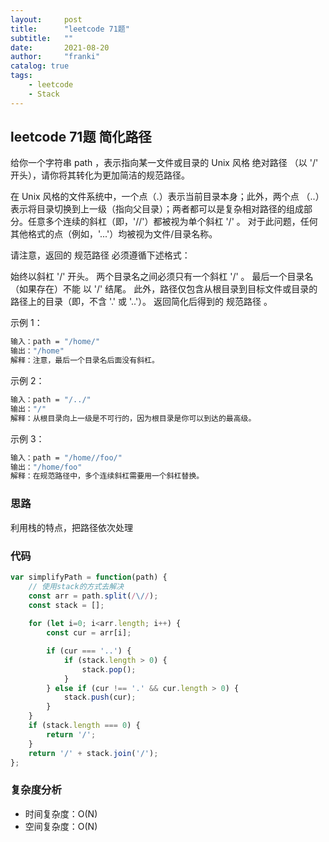 ```yaml
---
layout:     post
title:      "leetcode 71题"
subtitle:   ""
date:       2021-08-20
author:     "franki"
catalog: true
tags:
    - leetcode
    - Stack
---
```


## leetcode 71题 简化路径

给你一个字符串 path ，表示指向某一文件或目录的 Unix 风格 绝对路径 （以 '/' 开头），请你将其转化为更加简洁的规范路径。

在 Unix 风格的文件系统中，一个点（.）表示当前目录本身；此外，两个点 （..） 表示将目录切换到上一级（指向父目录）；两者都可以是复杂相对路径的组成部分。任意多个连续的斜杠（即，'//'）都被视为单个斜杠 '/' 。 对于此问题，任何其他格式的点（例如，'...'）均被视为文件/目录名称。

请注意，返回的 规范路径 必须遵循下述格式：

始终以斜杠 '/' 开头。
两个目录名之间必须只有一个斜杠 '/' 。
最后一个目录名（如果存在）不能 以 '/' 结尾。
此外，路径仅包含从根目录到目标文件或目录的路径上的目录（即，不含 '.' 或 '..'）。
返回简化后得到的 规范路径 。

示例 1：

```bash
输入：path = "/home/"
输出："/home"
解释：注意，最后一个目录名后面没有斜杠。 
```

示例 2：

```bash
输入：path = "/../"
输出："/"
解释：从根目录向上一级是不可行的，因为根目录是你可以到达的最高级。
```

示例 3：

```bash
输入：path = "/home//foo/"
输出："/home/foo"
解释：在规范路径中，多个连续斜杠需要用一个斜杠替换。
```

### 思路

利用栈的特点，把路径依次处理

### 代码

```js
var simplifyPath = function(path) {
    // 使用stack的方式去解决
    const arr = path.split(/\//);
    const stack = [];
    
    for (let i=0; i<arr.length; i++) {
        const cur = arr[i];

        if (cur === '..') {
            if (stack.length > 0) {
                stack.pop();
            }
        } else if (cur !== '.' && cur.length > 0) {
            stack.push(cur);
        }
    }
    if (stack.length === 0) {
        return '/';
    }
    return '/' + stack.join('/');
};
```

### 复杂度分析

- 时间复杂度：O(N)
- 空间复杂度：O(N)
